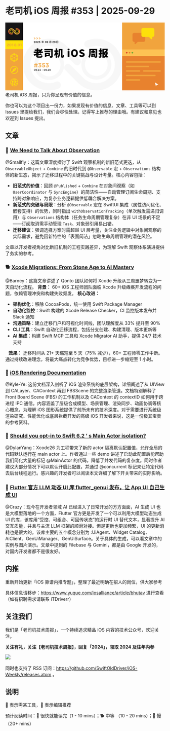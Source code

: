 # 老司机 iOS 周报 #353 | 2025-09-29

![ios-weekly](https://github.com/SwiftOldDriver/iOS-Weekly/blob/master/assets/weekly-header/353.jpg?raw=true)
老司机 iOS 周报，只为你呈现有价值的信息。

你也可以为这个项目出一份力，如果发现有价值的信息、文章、工具等可以到 Issues 里提给我们，我们会尽快处理。记得写上推荐的理由哦。有建议和意见也欢迎到 Issues 提出。

## 文章

### 🐢 [We Need to Talk About Observation](https://jaredsinclair.com/2025/09/10/observation.html)

@Smallfly：这篇文章深度探讨了 Swift 观察机制的新旧范式更迭，从 `ObservableObject` + `Combine` 的旧时代到 `@Observable` 宏 + `Observations` 结构体的新生态，揭示了迁移过程中的关键挑战与设计考量。核心内容包括：

- **旧范式的价值**：回顾 `@Published` + `Combine` 在对象间观察（如 `UserCoordinator` 与 `SyncEngine`）的简洁性——自动管理订阅生命周期、支持跨对象响应，为复杂业务逻辑提供低耦合解决方案。
- **新范式的突破与局限**：分析 `@Observable` 宏在 SwiftUI 集成（属性访问优化、嵌套支持）的优势，同时指出 `withObservationTracking`（单次触发需递归调用）与 `Observations` 结构体（任务生命周期管理复杂）在非 UI 场景的不足——订阅取消需手动管理 `Task`、对象弱引用易出错。
- **迁移建议**：强调选择方案时需超越 UI 层考量，关注业务逻辑中对象间观察的实际需求，避免因新特性的「表面简洁」忽略生命周期管理的潜在风险。

文章以开发者视角对比新旧机制的工程实践差异，为理解 Swift 观察体系演进提供了务实的参考。

### 🐕 [Xcode Migrations: From Stone Age to AI Mastery](https://medium.com/qonto-way/xcode-migrations-from-stone-age-to-ai-mastery-d2590657e809)

@Barney：这篇文章讲述了 Qonto 团队如何将 Xcode 升级从三周噩梦转变为一天自动化流程。
**背景：** 60+ iOS 工程师团队面临 Xcode 升级瘫痪开发流程的问题，依赖管理冲突和构建失败频发。
**核心改进：**
* **架构优化**：移除 CocoaPods，统一使用 Swift Package Manager
* **自动化监控**：Swift 构建的 Xcode Release Checker，CI 监控版本发布并 Slack 通知
* **沟通策略**：建立迁移门户和可视化时间线，团队理解度从 33% 提升至 90%
* **CLI 工具**：Swift 自动化迁移流程，包括分支创建、构建清理、版本更新等
* **AI 集成**：构建 Swift MCP 工具和 Xcode Migrator AI 助手，提供 24/7 技术支持

⠀**效果：** 迁移时间从 21+ 天缩短至 5 天（75% 减少），60+ 工程师零工作中断。通过持续改进理念，将最大痛点转化为竞争优势，目标进一步缩短至 1 小时。

### 🐢 [iOS Rendering Documentation](https://github.com/EthanArbuckle/ios-rendering-docs/blob/main/README.md)

@Kyle-Ye: 这份文档深入剖析了 iOS 渲染系统的底层架构，详细阐述了从 UIView 到 CALayer、CAContext 再到 FBSScene 的完整渲染管道。文档特别解释了 Front Board Scene (FBS) 的工作机制以及 CAContext 的 contextID 如何用于跨进程 IPC 通信。内容涵盖了层级合成模型、场景管理、渲染同步、动画协调等核心概念，为理解 iOS 图形系统提供了前所未有的技术深度。对于需要进行系统级渲染研究、性能优化或底层拦截开发的高级 iOS 开发者来说，这是一份极其宝贵的参考资料。

### 🐎 [Should you opt-in to Swift 6.2 ’ s Main Actor isolation?](https://www.donnywals.com/should-you-opt-in-to-swift-6-2s-main-actor-isolation/)

@DylanYang：Xcode26 为工程带来了新的 actor 隔离默认配置值，允许全局的代码默认运行在 main actor 上。作者通过一些 demo 讲述了启动此配置后能帮助我们简化大量的标记 @MainActor 的代码，降低了并发代码的复杂度。同时作者建议大部分情况下可以默认开启此配置，并通过 @concurrent 标记来让特定代码去后台线程运行。感兴趣的开发者可以阅读本文详细了解下开关带来的实际影响。

### 🐎 [Flutter 官方 LLM 动态 UI 库 flutter_genui 发布，让 App UI 自己生成 UI](https://mp.weixin.qq.com/s/zrmuFMvcQDPUyun9c_N_Iw)

@Crazy：现今在开发者领域 AI 已经进入了日常开发的方方面面，AI 生成 UI 也是大模型落地的一个方面，Flutter 官方更是开发了一个可以利用大模型动态生成 UI 的库，该库用“受控、可组合、可回传状态”的运行时 UI 替代文本，显著提升 AI 交互质量，并且与主流 LLM 框架的顺滑对接。但是更新也更加频繁，UI 的更新消耗也是很大的。该库主要的五个概念分别为 :UiAgent、Widget Catalog、AiClient、GenUiManager、GenUiSurface。关于具体的生成，可以看文章中的实例与图片演示。文章中提到的 Filebase 与 Gemini，都是由 Google 开发的，对国内开发者都不是很友好。

## 内推

重新开始更新「iOS 靠谱内推专题」，整理了最近明确在招人的岗位，供大家参考

具体信息请移步：https://www.yuque.com/iosalliance/article/bhutav 进行查看（如有招聘需求请联系 iTDriverr）

## 关注我们

我们是「老司机技术周报」，一个持续追求精品 iOS 内容的技术公众号，欢迎关注。

**关注有礼，关注【老司机技术周报】，回复「2024」，领取 2024 及往年内参**

![](https://github.com/SwiftOldDriver/iOS-Weekly/blob/master/assets/qrcode_for_wechat.jpg?raw=true)

同时也支持了 RSS 订阅：https://github.com/SwiftOldDriver/iOS-Weekly/releases.atom 。

## 说明

🚧 表示需某工具，🌟 表示编辑推荐

预计阅读时间：🐎 很快就能读完（1 - 10 mins）；🐕 中等 （10 - 20 mins）；🐢 慢（20+ mins）
